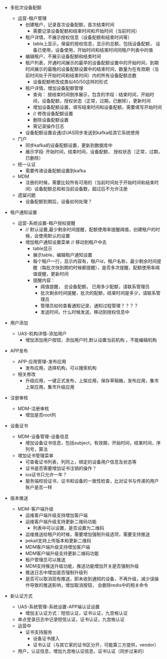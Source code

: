 - 多批次设备配额
	- 运营-租户管理
		- 创建租户，记录首次设备配额，首次结束时间
			- 需要记录设备配额和结束时间和开始时间（当前时间）
		- 租户详情，不展示授权信息（设备配额和结束时间等）
			- table上显示，保留的授权信息，显示的总额，包括设备配额， 设备已使用，设备使用，开始时间和结束时间同租户列表中的值
		- 编辑租户，不展示设备配额和结束时间
		- 租户列表，开通时间展示的最早的设备配额设置中的开始时间，到期时间展示的最晚的设备配额设置中的结束时间，数量为在有效期（当前时间处于开始时间和结束时间）内的所有设备配额总数
			- 设备配额修改成类似40/50这样的形式
		- 租户详情，增加设备配额管理
			- 查询： 按结束时间倒序展示，包含的字段：结束时间，开始时间，设备配额，授权状态（正常，过期，已删除），更新时间
			- 增加设备配额设置，填写结束时间和设备配额，需要填写开始时间
			- // 修改设备配额设置
			- 删除设备配额设置
			- 需记录操作日志
		- 设备配额设置会通过UAS同步发送到kafka给其它系统使用
	- 门户
		- 同步kafka的设备配额设置，更新到数据库中
		- 展示字段: 开始时间，结束时间，设备配额， 授权状态（正常，过期，已删除）
	- 统一认证
		- 需要传递设备配额设置到kafka
	- MDM
		- 注册的时候，需要比较所有可用的（当前时间处于开始时间和结束时间）设备配额总和和当前设备数，超过后不允许注册
	- 遗留问题
		-  设备配额到期后，设备如何处理？


- 租户通知设置
	- 运营-系统设置-租户授权提醒
		- // 默认设置,最少剩余时间提醒，配额使用率提醒阈值，创建租户的时候，会使用默认的设置
		- 增加租户通知设置菜单  // 移动到租户中去
			- table显示
			- 展示table，编辑租户通知设置
			- 每个租户一行，显示内容有，租户id，租户名称，最少剩余时间提醒（每批次快到期的时候都提醒），是否多次提醒，配额使用率阈值提醒，更新时间
			- 提醒内容： 
				- 阈值提醒， 总设备配额， 已用多少配额，请联系管理员
				- 批次剩余时间提醒，批次的配额，结束时间是多少，请联系管理员
				- 管理员如何查看通知记录，通知过程管理？？？？
				- 发送时间，什么时候发送，移动到授权信息中


- 用户添加
	- UAS-机构详情-添加用户
		- 增加添加用户按钮，添加用户时,默认设置当前机构 ，不能编辑机构


- APP发布
	- APP-应用管理-发布应用
		- 发布应用，选择机构，可以搜索机构
	- 相关修改
		- 升级应用，一键正式发布，上架应用，保存草稿箱，发布应用，集市上架应用，集市升级应用


- 注册审核
	- MDM-注册审核
		- 增加是否root列


- 设备证书
	- MDM-设备管理-设备信息
		- 增加设备证书信息，包括subject，有效期，开始时间，结束时间，序列号，算法
	- 增加证书管理菜单
		- 可查看证书列表，列同上，绑定的设备用户信息及状态等
		- 证书是否需要增加证书注销的操作？
		- ios证书只允许一年？
		- 服务端校验证书，证书和设备的一致性检查，比对证书与传递的用户账户是否一样


- 版本推送
	- MDM-客户端升级
		- 运维客户端升级支持增加客户端
		- 运维客户端升级支持更新二维码功能
			-  列表中可以设置，是否设置为二维码
		- 运维推送给租户的时候，需要增加强制升级选项，需要支持推送
		- pekall支持上传版本和更新二维码
		- MDM客户端升级支持增加客户端
		- MDM客户端升级支持更新二维码功能
		- 租户管理员可以推送
		- MDM支持推送升级功能，推送功能增加开关是否强制升级
		- 推送日志中增加是否强制升级列
		- 是否可以取消现有推送，即未收到通知的设备，不再升级，减少误操作导致的推送影响，增加取消按钮， 会删除redis中的相关命令


- 新认证方式
	- UAS-系统管理-系统设置-APP端认证设置
		- 增加主认证方式：短信认证，证书认证，九宫格认证
	- 单点登录日志中记录短信认证，证书认证，九宫格认证
	- 运营中
		- 证书支持服务
			- 设备证书接入
			- 证书认证（与其它家的证书区分开，可能第三方提供，vendor）
	- 用户，认证信息，增加九宫格认证信息，证书认证（同步过来的）



